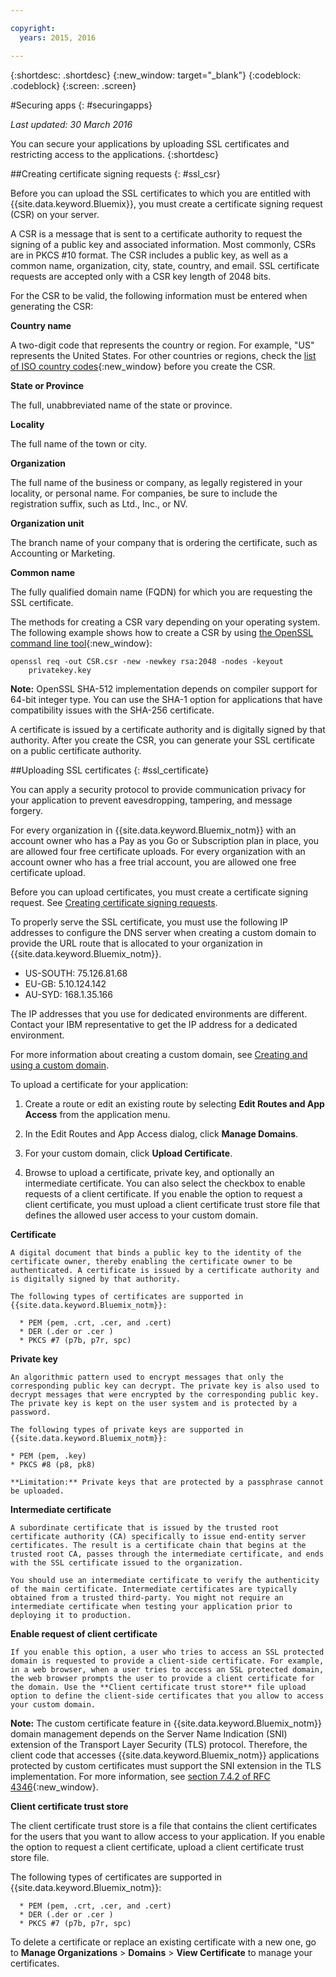 ```yaml
---

copyright:
  years: 2015, 2016

---
```



{:shortdesc: .shortdesc}
{:new_window: target="_blank"}
{:codeblock: .codeblock}
{:screen: .screen}

#Securing apps
{: #securingapps}

*Last updated: 30 March 2016*

You can secure your applications by uploading SSL certificates and restricting access to the applications.
{:shortdesc}

##Creating certificate signing requests
{: #ssl_csr}

Before you can upload the SSL certificates to which you are entitled with {{site.data.keyword.Bluemix}}, you must create a certificate signing request (CSR) on your server.

A CSR is a message that is sent to a certificate authority to request the signing of a public key and associated information. Most commonly, CSRs are in PKCS #10 format. The CSR includes a public key, as well as a common name, organization, city, state, country, and email. SSL certificate requests are accepted only with a CSR key length of 2048 bits.

For the CSR to be valid, the following information must be entered when generating the CSR:

**Country name**
  
  A two-digit code that represents the country or region. For example, "US" represents the United States. For other countries or regions, check the [list of ISO country codes](https://www.iso.org/obp/ui/#search){:new_window} before you create the CSR.
  
**State or Province**

  The full, unabbreviated name of the state or province.

**Locality**

  The full name of the town or city.
  
**Organization**

  The full name of the business or company, as legally registered in your locality, or personal name. For companies, be sure to include the registration suffix, such as Ltd., Inc., or NV.
  
**Organization unit**

  The branch name of your company that is ordering the certificate, such as Accounting or Marketing.
  
**Common name**

  The fully qualified domain name (FQDN) for which you are requesting the SSL certificate.
  
The methods for creating a CSR vary depending on your operating system. The following example shows how to create a CSR by using [the OpenSSL command line tool](http://www.openssl.org/){:new_window}:

```
openssl req -out CSR.csr -new -newkey rsa:2048 -nodes -keyout
    privatekey.key
```

**Note:** OpenSSL SHA-512 implementation depends on compiler support for 64-bit integer type. You can use the SHA-1 option for applications that have compatibility issues with the SHA-256 certificate.

A certificate is issued by a certificate authority and is digitally signed by that authority. After you create the CSR, you can generate your SSL certificate on a public certificate authority. 

##Uploading SSL certificates
{: #ssl_certificate}

You can apply a security protocol to provide communication privacy for your application to prevent eavesdropping, tampering, and message forgery.

For every organization in {{site.data.keyword.Bluemix_notm}} with an account owner who has a Pay as you Go or Subscription plan in place, you are allowed four free certificate uploads. For every organization with an account owner who has a free trial account, you are allowed one free certificate upload.

Before you can upload certificates, you must create a certificate signing request. See [Creating certificate signing requests](#ssl_csr).

To properly serve the SSL certificate, you must use the following IP addresses to configure the DNS server when creating a custom domain to provide the URL route that is allocated to your organization in {{site.data.keyword.Bluemix_notm}}.

* US-SOUTH: 75.126.81.68
* EU-GB: 5.10.124.142
* AU-SYD: 168.1.35.166

The IP addresses that you use for dedicated environments are different. Contact your IBM representative to get the IP address for a dedicated environment.

For more information about creating a custom domain, see [Creating and using a custom domain](updapps.html#domain).

To upload a certificate for your application:

1. Create a route or edit an existing route by selecting **Edit Routes and App Access** from the application menu.

2. In the Edit Routes and App Access dialog, click **Manage Domains**.

3. For your custom domain, click **Upload Certificate**.

4. Browse to upload a certificate, private key, and optionally an intermediate certificate. You can also select the checkbox to enable requests of a client certificate. If you enable the option to request a client certificate, you must upload a client certificate trust store file that defines the allowed user access to your custom domain.

  **Certificate**
    
    A digital document that binds a public key to the identity of the certificate owner, thereby enabling the certificate owner to be authenticated. A certificate is issued by a certificate authority and is digitally signed by that authority.
    
    The following types of certificates are supported in {{site.data.keyword.Bluemix_notm}}:
    
      * PEM (pem, .crt, .cer, and .cert)
	  * DER (.der or .cer )
      * PKCS #7 (p7b, p7r, spc)
	  
  **Private key**
  
    An algorithmic pattern used to encrypt messages that only the corresponding public key can decrypt. The private key is also used to decrypt messages that were encrypted by the corresponding public key. The private key is kept on the user system and is protected by a password.
    
    The following types of private keys are supported in {{site.data.keyword.Bluemix_notm}}:
    
    * PEM (pem, .key)
    * PKCS #8 (p8, pk8)
    
    **Limitation:** Private keys that are protected by a passphrase cannot be uploaded.
    
  **Intermediate certificate**
  
    A subordinate certificate that is issued by the trusted root certificate authority (CA) specifically to issue end-entity server certificates. The result is a certificate chain that begins at the trusted root CA, passes through the intermediate certificate, and ends with the SSL certificate issued to the organization.
    
    You should use an intermediate certificate to verify the authenticity of the main certificate. Intermediate certificates are typically obtained from a trusted third-party. You might not require an intermediate certificate when testing your application prior to deploying it to production.
  
  **Enable request of client certificate**
  
    If you enable this option, a user who tries to access an SSL protected domain is requested to provide a client-side certificate. For example, in a web browser, when a user tries to access an SSL protected domain, the web browser prompts the user to provide a client certificate for the domain. Use the **Client certificate trust store** file upload option to define the client-side certificates that you allow to access your custom domain.
  
  **Note:** The custom certificate feature in {{site.data.keyword.Bluemix_notm}} domain management depends on the Server Name Indication (SNI) extension of the Transport Layer Security (TLS) protocol. Therefore, the client code that accesses {{site.data.keyword.Bluemix_notm}} applications protected by custom certificates must support the SNI extension in the TLS implementation. For more information, see [section 7.4.2 of RFC 4346](http://tools.ietf.org/html/rfc4346#section-7.4.2){:new_window}.

  **Client certificate trust store**
  
  The client certificate trust store is a file that contains the client certificates for the users that you want to allow access to your application. If you enable the option to request a client certificate, upload a client certificate trust store file. 
  
   The following types of certificates are supported in {{site.data.keyword.Bluemix_notm}}:
    
      * PEM (pem, .crt, .cer, and .cert)
	  * DER (.der or .cer )
      * PKCS #7 (p7b, p7r, spc)

To delete a certificate or replace an existing certificate with a new one, go to **Manage Organizations** > **Domains** > **View Certificate** to manage your certificates.
